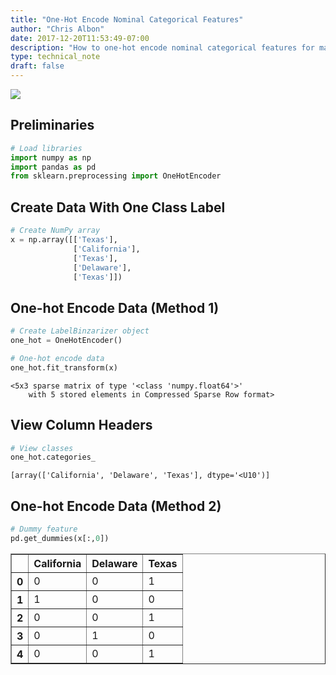 ```yaml
---
title: "One-Hot Encode Nominal Categorical Features"
author: "Chris Albon"
date: 2017-12-20T11:53:49-07:00
description: "How to one-hot encode nominal categorical features for machine learning in Python."
type: technical_note
draft: false
---
```

<a alt="One-hot encoding" href="https://machinelearningflashcards.com">
    <img src="/images/machine_learning_flashcards/One-Hot_Encoding_print.png" class="flashcard center-block">
</a>

## Preliminaries


```python
# Load libraries
import numpy as np
import pandas as pd
from sklearn.preprocessing import OneHotEncoder
```

## Create Data With One Class Label


```python
# Create NumPy array
x = np.array([['Texas'], 
              ['California'], 
              ['Texas'], 
              ['Delaware'], 
              ['Texas']])
```

## One-hot Encode Data (Method 1)


```python
# Create LabelBinzarizer object
one_hot = OneHotEncoder()

# One-hot encode data
one_hot.fit_transform(x)
```




    <5x3 sparse matrix of type '<class 'numpy.float64'>'
    	with 5 stored elements in Compressed Sparse Row format>



## View Column Headers


```python
# View classes
one_hot.categories_
```




    [array(['California', 'Delaware', 'Texas'], dtype='<U10')]



## One-hot Encode Data (Method 2)


```python
# Dummy feature
pd.get_dummies(x[:,0])
```




<div>
<style scoped>
    .dataframe tbody tr th:only-of-type {
        vertical-align: middle;
    }

    .dataframe tbody tr th {
        vertical-align: top;
    }

    .dataframe thead th {
        text-align: right;
    }
</style>
<table border="1" class="dataframe">
  <thead>
    <tr style="text-align: right;">
      <th></th>
      <th>California</th>
      <th>Delaware</th>
      <th>Texas</th>
    </tr>
  </thead>
  <tbody>
    <tr>
      <th>0</th>
      <td>0</td>
      <td>0</td>
      <td>1</td>
    </tr>
    <tr>
      <th>1</th>
      <td>1</td>
      <td>0</td>
      <td>0</td>
    </tr>
    <tr>
      <th>2</th>
      <td>0</td>
      <td>0</td>
      <td>1</td>
    </tr>
    <tr>
      <th>3</th>
      <td>0</td>
      <td>1</td>
      <td>0</td>
    </tr>
    <tr>
      <th>4</th>
      <td>0</td>
      <td>0</td>
      <td>1</td>
    </tr>
  </tbody>
</table>
</div>


